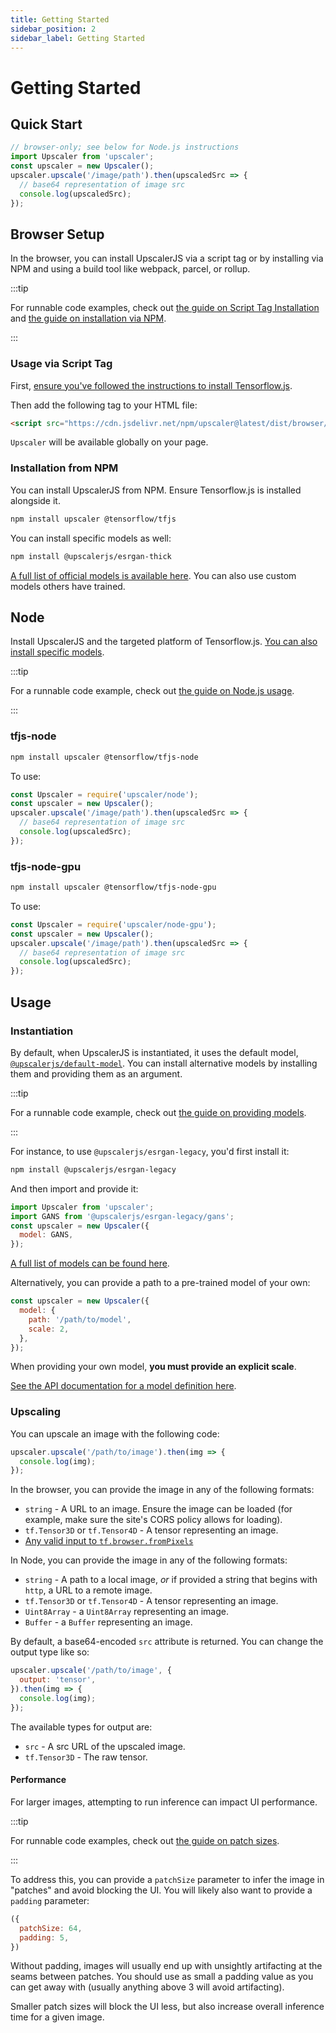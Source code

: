 ```yaml
---
title: Getting Started
sidebar_position: 2
sidebar_label: Getting Started
---
```


# Getting Started

## Quick Start

```javascript
// browser-only; see below for Node.js instructions
import Upscaler from 'upscaler'; 
const upscaler = new Upscaler();
upscaler.upscale('/image/path').then(upscaledSrc => {
  // base64 representation of image src
  console.log(upscaledSrc);
});
```

## Browser Setup

In the browser, you can install UpscalerJS via a script tag or by installing via NPM and using a build tool like webpack, parcel, or rollup.

:::tip

For runnable code examples, check out [the guide on Script Tag Installation](/documentation/guides/browser/basic-umd) and [the guide on installation via NPM](/documentation/guides/browser/basic-npm).

:::

### Usage via Script Tag

First, [ensure you've followed the instructions to install Tensorflow.js](https://www.tensorflow.org/js/tutorials/setup).

Then add the following tag to your HTML file:

```HTML
<script src="https://cdn.jsdelivr.net/npm/upscaler@latest/dist/browser/umd/upscaler.min.js"></script>
```

`Upscaler` will be available globally on your page.

### Installation from NPM

You can install UpscalerJS from NPM. Ensure Tensorflow.js is installed alongside it.

```bash
npm install upscaler @tensorflow/tfjs
```

You can install specific models as well:

```bash
npm install @upscalerjs/esrgan-thick
```

[A full list of official models is available here](/models). You can also use custom models others have trained.

## Node

Install UpscalerJS and the targeted platform of Tensorflow.js. [You can also install specific models](/models).

:::tip

For a runnable code example, check out [the guide on Node.js usage](/documentation/guides/node/nodejs).

:::

### tfjs-node

```bash
npm install upscaler @tensorflow/tfjs-node
```

To use:

```javascript
const Upscaler = require('upscaler/node');
const upscaler = new Upscaler();
upscaler.upscale('/image/path').then(upscaledSrc => {
  // base64 representation of image src
  console.log(upscaledSrc);
});
```

### tfjs-node-gpu

```bash
npm install upscaler @tensorflow/tfjs-node-gpu
```

To use:

```javascript
const Upscaler = require('upscaler/node-gpu');
const upscaler = new Upscaler();
upscaler.upscale('/image/path').then(upscaledSrc => {
  // base64 representation of image src
  console.log(upscaledSrc);
});
```

## Usage

### Instantiation

By default, when UpscalerJS is instantiated, it uses the default model, [`@upscalerjs/default-model`](https://npmjs.com/package/@upscalerjs/default-model). You can install alternative models by installing them and providing them as an argument. 

:::tip

For a runnable code example, check out [the guide on providing models](/documentation/guides/browser/models).

:::

For instance, to use `@upscalerjs/esrgan-legacy`, you'd first install it:

```sh
npm install @upscalerjs/esrgan-legacy
```

And then import and provide it:

```javascript
import Upscaler from 'upscaler';
import GANS from '@upscalerjs/esrgan-legacy/gans';
const upscaler = new Upscaler({
  model: GANS,
});
```

[A full list of models can be found here](/models).

Alternatively, you can provide a path to a pre-trained model of your own:

```javascript
const upscaler = new Upscaler({
  model: {
    path: '/path/to/model',
    scale: 2,
  },
});
```

When providing your own model, **you must provide an explicit scale**.

[See the API documentation for a model definition here](/documentation/api/constructor#parameters).

### Upscaling

You can upscale an image with the following code:

```javascript
upscaler.upscale('/path/to/image').then(img => {
  console.log(img);
});
```

In the browser, you can provide the image in any of the following formats:

* `string` - A URL to an image. Ensure the image can be loaded (for example, make sure the site's CORS policy allows for loading).
* `tf.Tensor3D` or `tf.Tensor4D` - A tensor representing an image.
* [Any valid input to `tf.browser.fromPixels`](https://js.tensorflow.org/api/latest/#browser.fromPixels)

In Node, you can provide the image in any of the following formats:

* `string` - A path to a local image, _or_ if provided a string that begins with `http`, a URL to a remote image.
* `tf.Tensor3D` or `tf.Tensor4D` - A tensor representing an image.
* `Uint8Array` - a `Uint8Array` representing an image.
* `Buffer` - a `Buffer` representing an image.

By default, a base64-encoded `src` attribute is returned. You can change the output type like so:

```javascript
upscaler.upscale('/path/to/image', {
  output: 'tensor',
}).then(img => {
  console.log(img);
});
```

The available types for output are:

* `src` - A src URL of the upscaled image.
* `tf.Tensor3D` - The raw tensor.

#### Performance

For larger images, attempting to run inference can impact UI performance.

:::tip

For runnable code examples, check out [the guide on patch sizes](/documentation/guides/browser/performance/patch-sizes).

:::

To address this, you can provide a `patchSize` parameter to infer the image in "patches" and avoid blocking the UI. You will likely also want to provide a `padding` parameter:

```javascript
({
  patchSize: 64,
  padding: 5,
})
```

Without padding, images will usually end up with unsightly artifacting at the seams between patches. You should use as small a padding value as you can get away with (usually anything above 3 will avoid artifacting).

Smaller patch sizes will block the UI less, but also increase overall inference time for a given image.
